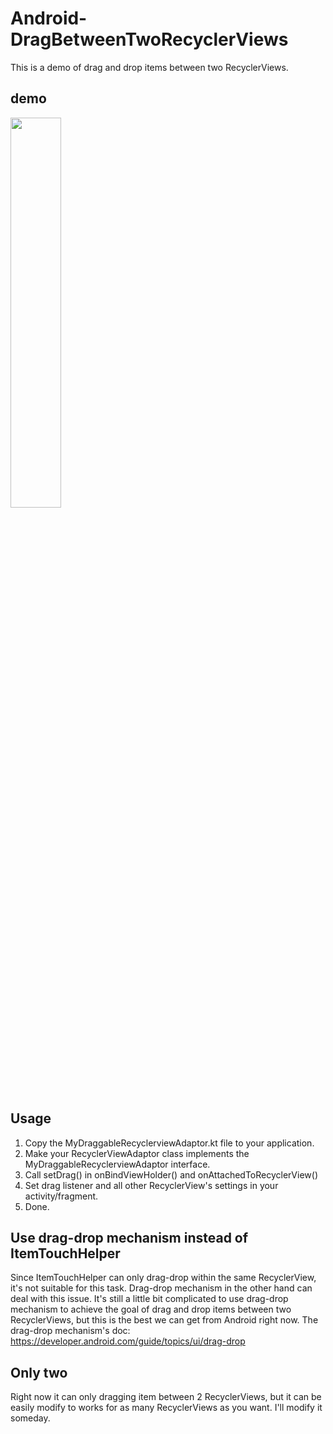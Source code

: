 # Android-DragBetweenTwoRecyclerViews
This is a demo of drag and drop items between two RecyclerViews.

## demo
<img src="https://imgur.com/qrn0Hbd.gif" width="40%">

## Usage
1. Copy the MyDraggableRecyclerviewAdaptor.kt file to your application.
2. Make your RecyclerViewAdaptor class implements the MyDraggableRecyclerviewAdaptor interface.
3. Call setDrag() in onBindViewHolder() and onAttachedToRecyclerView()
4. Set drag listener and all other RecyclerView's settings in your activity/fragment.
5. Done.

## Use drag-drop mechanism instead of ItemTouchHelper
Since ItemTouchHelper can only drag-drop within the same RecyclerView,
it's not suitable for this task.
Drag-drop mechanism in the other hand can deal with this issue.
It's still a little bit complicated to use drag-drop mechanism to achieve
the goal of drag and drop items between two RecyclerViews, but this is the
best we can get from Android right now.
The drag-drop mechanism's doc: https://developer.android.com/guide/topics/ui/drag-drop

## Only two
Right now it can only dragging item between 2 RecyclerViews, but it can
be easily modify to works for as many RecyclerViews as you want. I'll 
modify it someday.
